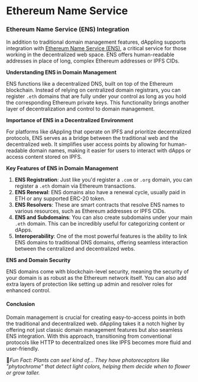 # Ethereum Name Service

### Ethereum Name Service (ENS) Integration

In addition to traditional domain management features, dAppling supports integration with [Ethereum Name Service (ENS)](https://docs.ens.domains/), a critical service for those working in the decentralized web space. ENS offers human-readable addresses in place of long, complex Ethereum addresses or IPFS CIDs.

**Understanding ENS in Domain Management**

ENS functions like a decentralized DNS, built on top of the Ethereum blockchain. Instead of relying on centralized domain registrars, you can register `.eth` domains that are fully under your control as long as you hold the corresponding Ethereum private keys. This functionality brings another layer of decentralization and control to domain management.

**Importance of ENS in a Decentralized Environment**

For platforms like dAppling that operate on IPFS and prioritize decentralized protocols, ENS serves as a bridge between the traditional web and the decentralized web. It simplifies user access points by allowing for human-readable domain names, making it easier for users to interact with dApps or access content stored on IPFS.

**Key Features of ENS in Domain Management**

1. **ENS Registration**: Just like you'd register a `.com` or `.org` domain, you can register a `.eth` domain via Ethereum transactions.
2. **ENS Renewal**: ENS domains also have a renewal cycle, usually paid in ETH or any supported ERC-20 token.
3. **ENS Resolvers**: These are smart contracts that resolve ENS names to various resources, such as Ethereum addresses or IPFS CIDs.
4. **ENS and Subdomains**: You can also create subdomains under your main `.eth` domain. This can be incredibly useful for categorizing content or dApps.
5. **Interoperability**: One of the most powerful features is the ability to link ENS domains to traditional DNS domains, offering seamless interaction between the centralized and decentralized webs.

**ENS and Domain Security**

ENS domains come with blockchain-level security, meaning the security of your domain is as robust as the Ethereum network itself. You can also add extra layers of protection like setting up admin and resolver roles for enhanced control.

#### Conclusion

Domain management is crucial for creating easy-to-access points in both the traditional and decentralized web. dAppling takes it a notch higher by offering not just classic domain management features but also seamless ENS integration. With this approach, transitioning from conventional protocols like HTTP to decentralized ones like IPFS becomes more fluid and user-friendly.



:cactus:_Fun Fact: Plants can see! kind of... They have photoreceptors like "phytochrome" that detect light colors, helping them decide when to flower or grow taller._
